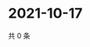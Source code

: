 # 2021-10-17

共 0 条

<!-- BEGIN WEIBO -->
<!-- 最后更新时间 Sun Oct 17 2021 13:11:49 GMT+0800 (China Standard Time) -->

<!-- END WEIBO -->

